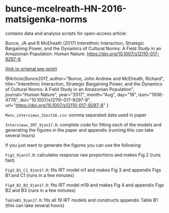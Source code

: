 # bunce-mcelreath-HN-2016-matsigenka-norms
contains data and analysis scripts for open-access article:

Bunce, JA and R McElreath (2017) Interethnic Interaction, Strategic Bargaining Power, and the Dynamics of Cultural Norms: A Field Study in an Amazonian Population. Human Nature. https://doi.org/10.1007/s12110-017-9297-8

[(link to original pre-print)](https://osf.io/preprints/socarxiv/62kd9)

@Article{Bunce2017,
author="Bunce, John Andrew
and McElreath, Richard",
title="Interethnic Interaction, Strategic Bargaining Power, and the Dynamics of Cultural Norms: A Field Study in an Amazonian Population",
journal="Human Nature",
year="2017",
month="Aug",
day="18",
issn="1936-4776",
doi="10.1007/s12110-017-9297-8",
url="https://doi.org/10.1007/s12110-017-9297-8"
}


``Manu_interviews_31oct16.csv``: comma separated data used in paper

``Interviews_IRT_9jan17.R``: complete code for fitting each of the models and generating the figures in the paper and appendix (running this can take several hours)


If you just want to generate the figures you can use the following:

``Fig2_9jan17.R``: calculates response raw proportions and makes Fig 2 (runs fast)

``Fig3_B1_C1_9jan17.R``: fits IRT model m1 and makes Fig 3 and appendix Figs B1 and C1 (runs in a few minutes)

``Fig4_B2_B3_9jan17.R``: fits IRT model m19 and makes Fig 4 and appendix Figs B2 and B3 (runs in a few minutes)

``TableB1_9jan17.R``: fits all 19 IRT models and constructs appendix Table B1 (this can take several hours)
